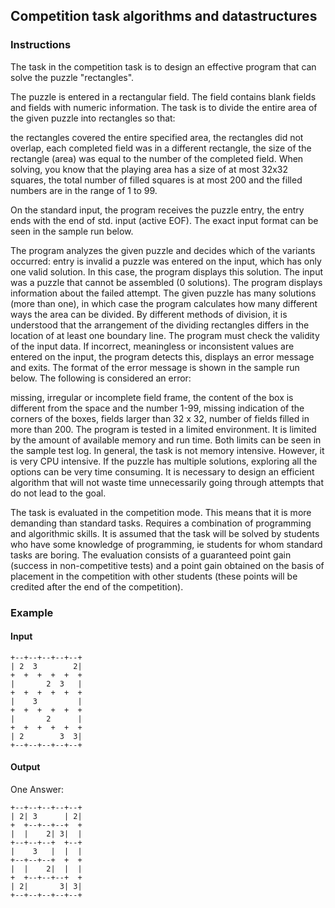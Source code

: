## Competition task algorithms and datastructures



### Instructions
The task in the competition task is to design an effective program that can solve the puzzle "rectangles".

The puzzle is entered in a rectangular field. The field contains blank fields and fields with numeric information. The task is to divide the entire area of ​​the given puzzle into rectangles so that:

the rectangles covered the entire specified area,
the rectangles did not overlap,
each completed field was in a different rectangle,
the size of the rectangle (area) was equal to the number of the completed field.
When solving, you know that the playing area has a size of at most 32x32 squares, the total number of filled squares is at most 200 and the filled numbers are in the range of 1 to 99.

On the standard input, the program receives the puzzle entry, the entry ends with the end of std. input (active EOF). The exact input format can be seen in the sample run below.

The program analyzes the given puzzle and decides which of the variants occurred:
entry is invalid a puzzle was entered on the input, which has only one valid solution. In this case, the program displays this solution.
The input was a puzzle that cannot be assembled (0 solutions). The program displays information about the failed attempt.
The given puzzle has many solutions (more than one), in which case the program calculates how many different ways the area can be divided. By different methods of division, it is understood that the arrangement of the dividing rectangles differs in the location of at least one boundary line.
The program must check the validity of the input data. If incorrect, meaningless or inconsistent values ​​are entered on the input, the program detects this, displays an error message and exits. The format of the error message is shown in the sample run below. The following is considered an error:

missing, irregular or incomplete field frame,
the content of the box is different from the space and the number 1-99,
missing indication of the corners of the boxes,
fields larger than 32 x 32,
number of fields filled in more than 200.
The program is tested in a limited environment. It is limited by the amount of available memory and run time. Both limits can be seen in the sample test log. In general, the task is not memory intensive. However, it is very CPU intensive. If the puzzle has multiple solutions, exploring all the options can be very time consuming. It is necessary to design an efficient algorithm that will not waste time unnecessarily going through attempts that do not lead to the goal.

The task is evaluated in the competition mode. This means that it is more demanding than standard tasks. Requires a combination of programming and algorithmic skills. It is assumed that the task will be solved by students who have some knowledge of programming, ie students for whom standard tasks are boring. The evaluation consists of a guaranteed point gain (success in non-competitive tests) and a point gain obtained on the basis of placement in the competition with other students (these points will be credited after the end of the competition).

### Example

#### Input
~~~
+--+--+--+--+--+
| 2  3        2|
+  +  +  +  +  +
|       2  3   |
+  +  +  +  +  +
|    3         |
+  +  +  +  +  +
|       2      |
+  +  +  +  +  +
| 2        3  3|
+--+--+--+--+--+
~~~
#### Output
One Answer:
~~~
+--+--+--+--+--+
| 2| 3      | 2|
+  +--+--+--+  +
|  |    2| 3|  |
+--+--+--+  +--+
|    3   |  |  |
+--+--+--+  +  +
|  |    2|  |  |
+  +--+--+--+  +
| 2|       3| 3|
+--+--+--+--+--+
~~~
